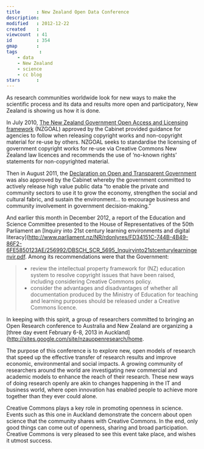```yaml
---
title      : New Zealand Open Data Conference
description: 
modified   : 2012-12-22
created    : 
viewcount  : 41
id         : 354
gmap       : 
tags        :
    - data
    - New Zealand
    - science
    - cc blog
stars      : 
---
```


As research communities worldwide look for new ways to make the scientific process and its data and results more open and participatory, New Zealand is showing us how it is done.

In July 2010, [The New Zealand Government Open Access and Licensing framework](http://ict.govt.nz/guidance-and-resources/information-and-data/nzgoal) (NZGOAL) approved by the Cabinet provided guidance for agencies to follow when releasing copyright works and non-copyright material for re-use by others. NZGOAL seeks to standardise the licensing of government copyright works for re-use via Creative Commons New Zealand law licences and recommends the use of ‘no-known rights’ statements for non-copyrighted material.

Then in August 2011, the [Declaration on Open and Transparent Government](http://ict.govt.nz/programme/opening-government-data-and-information/declaration-open-and-transparent-government) was also approved by the Cabinet whereby the government committed to actively release high value public data “to enable the private and community sectors to use it to grow the economy, strengthen the social and cultural fabric, and sustain the environment… to encourage business and community involvement in government decision-making.”

And earlier this month in December 2012, a report of the Education and Science Committee presented to the House of Representatives of the 50th Parliament an [Inquiry into 21st century learning environments and digital literacy](http://www.parliament.nz/NR/rdonlyres/FD34151C-744B-4B49-86F2-6FE5850123AE/256992/DBSCH_SCR_5695_Inquiryinto21stcenturylearningenvir.pdf. Among its recommendations were that the Government:

<blockquote>
    <ul>
        <li>review the intellectual property framework for (NZ) education system to resolve copyright issues that have been raised, including considering Creative Commons policy.</li>
        <li>consider the advantages and disadvantages of whether all documentation produced by the Ministry of Education for teaching and learning purposes should be released under a Creative Commons licence.</li>
    </ul>
</blockquote>

In keeping with this spirit, a group of researchers committed to bringing an Open Research conference to Australia and New Zealand are organizing a [three day event February 6-8, 2013 in Auckland](http://sites.google.com/site/nzauopenresearch/home.

The purpose of this conference is to explore new, open models of research that speed up the effective transfer of research results and improve economic, environmental and social impacts. A growing community of researchers around the world are investigating new commercial and academic models to enhance the reach of their research. These new ways of doing research openly are akin to changes happening in the IT and business world, where open innovation has enabled people to achieve more together than they ever could alone.

Creative Commons plays a key role in promoting openness in science. Events such as this one in Auckland demonstrate the concern about open science that the community shares with Creative Commons. In the end, only good things can come out of openness, sharing and broad participation. Creative Commons is very pleased to see this event take place, and wishes it utmost success.
